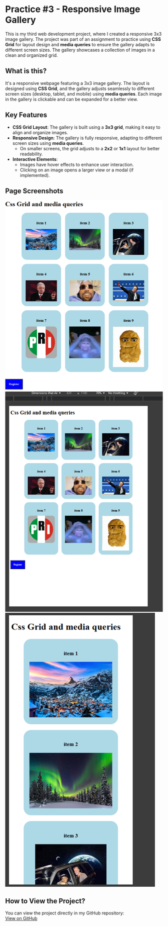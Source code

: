 # Practice #3 - Responsive Image Gallery

This is my third web development project, where I created a responsive 3x3 image gallery. The project was part of an assignment to practice using **CSS Grid** for layout design and **media queries** to ensure the gallery adapts to different screen sizes. The gallery showcases a collection of images in a clean and organized grid.

## What is this?

It's a responsive webpage featuring a 3x3 image gallery. The layout is designed using **CSS Grid**, and the gallery adjusts seamlessly to different screen sizes (desktop, tablet, and mobile) using **media queries**. Each image in the gallery is clickable and can be expanded for a better view.

## Key Features

- **CSS Grid Layout**: The gallery is built using a **3x3 grid**, making it easy to align and organize images.
- **Responsive Design**: The gallery is fully responsive, adapting to different screen sizes using **media queries**.
  - On smaller screens, the grid adjusts to a **2x2** or **1x1** layout for better readability.
- **Interactive Elements**:
  - Images have hover effects to enhance user interaction.
  - Clicking on an image opens a larger view or a modal (if implemented).

## Page Screenshots

![Desktop View](./img/image.png)  
![Tablet View](./img/image2.png)  
![Mobile View](./img/image3.png)  

## How to View the Project?

You can view the project directly in my GitHub repository:  
[View on GitHub](https://github.com/Its-isaku/Semestre_5/tree/main/desarrollo_web/Parcial_1)
